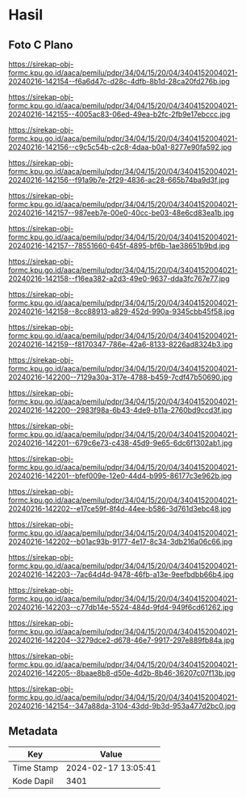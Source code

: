 # Hasil

## Foto C Plano

https://sirekap-obj-formc.kpu.go.id/aaca/pemilu/pdpr/34/04/15/20/04/3404152004021-20240216-142154--f6a6d47c-d28c-4dfb-8b1d-28ca20fd276b.jpg

https://sirekap-obj-formc.kpu.go.id/aaca/pemilu/pdpr/34/04/15/20/04/3404152004021-20240216-142155--4005ac83-06ed-49ea-b2fc-2fb9e17ebccc.jpg

https://sirekap-obj-formc.kpu.go.id/aaca/pemilu/pdpr/34/04/15/20/04/3404152004021-20240216-142156--c9c5c54b-c2c8-4daa-b0a1-8277e90fa592.jpg

https://sirekap-obj-formc.kpu.go.id/aaca/pemilu/pdpr/34/04/15/20/04/3404152004021-20240216-142156--f91a9b7e-2f29-4836-ac28-665b74ba9d3f.jpg

https://sirekap-obj-formc.kpu.go.id/aaca/pemilu/pdpr/34/04/15/20/04/3404152004021-20240216-142157--987eeb7e-00e0-40cc-be03-48e6cd83ea1b.jpg

https://sirekap-obj-formc.kpu.go.id/aaca/pemilu/pdpr/34/04/15/20/04/3404152004021-20240216-142157--78551660-645f-4895-bf6b-1ae38651b9bd.jpg

https://sirekap-obj-formc.kpu.go.id/aaca/pemilu/pdpr/34/04/15/20/04/3404152004021-20240216-142158--f16ea382-a2d3-49e0-9637-dda3fc767e77.jpg

https://sirekap-obj-formc.kpu.go.id/aaca/pemilu/pdpr/34/04/15/20/04/3404152004021-20240216-142158--8cc88913-a829-452d-990a-9345cbb45f58.jpg

https://sirekap-obj-formc.kpu.go.id/aaca/pemilu/pdpr/34/04/15/20/04/3404152004021-20240216-142159--f8170347-786e-42a6-8133-8226ad8324b3.jpg

https://sirekap-obj-formc.kpu.go.id/aaca/pemilu/pdpr/34/04/15/20/04/3404152004021-20240216-142200--7129a30a-317e-4788-b459-7cdf47b50690.jpg

https://sirekap-obj-formc.kpu.go.id/aaca/pemilu/pdpr/34/04/15/20/04/3404152004021-20240216-142200--2983f98a-6b43-4de9-b11a-2760bd9ccd3f.jpg

https://sirekap-obj-formc.kpu.go.id/aaca/pemilu/pdpr/34/04/15/20/04/3404152004021-20240216-142201--679c6e73-c438-45d9-9e65-6dc6f1302ab1.jpg

https://sirekap-obj-formc.kpu.go.id/aaca/pemilu/pdpr/34/04/15/20/04/3404152004021-20240216-142201--bfef009e-12e0-44d4-b995-86177c3e962b.jpg

https://sirekap-obj-formc.kpu.go.id/aaca/pemilu/pdpr/34/04/15/20/04/3404152004021-20240216-142202--e17ce59f-8f4d-44ee-b586-3d761d3ebc48.jpg

https://sirekap-obj-formc.kpu.go.id/aaca/pemilu/pdpr/34/04/15/20/04/3404152004021-20240216-142202--b01ac93b-9177-4e17-8c34-3db216a06c66.jpg

https://sirekap-obj-formc.kpu.go.id/aaca/pemilu/pdpr/34/04/15/20/04/3404152004021-20240216-142203--7ac64d4d-9478-46fb-a13e-9eefbdbb66b4.jpg

https://sirekap-obj-formc.kpu.go.id/aaca/pemilu/pdpr/34/04/15/20/04/3404152004021-20240216-142203--c77db14e-5524-484d-9fd4-949f6cd61262.jpg

https://sirekap-obj-formc.kpu.go.id/aaca/pemilu/pdpr/34/04/15/20/04/3404152004021-20240216-142204--3279dce2-d678-46e7-9917-297e889fb84a.jpg

https://sirekap-obj-formc.kpu.go.id/aaca/pemilu/pdpr/34/04/15/20/04/3404152004021-20240216-142205--8baae8b8-d50e-4d2b-8b46-36207c07f13b.jpg

https://sirekap-obj-formc.kpu.go.id/aaca/pemilu/pdpr/34/04/15/20/04/3404152004021-20240216-142154--347a88da-3104-43dd-9b3d-953a477d2bc0.jpg


## Metadata

| Key        | Value               |
| ---------- | ------------------- |
| Time Stamp | 2024-02-17 13:05:41 |
| Kode Dapil | 3401                |



